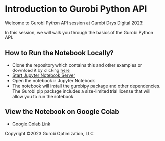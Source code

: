 # Introduction to Gurobi Python API
Welcome to Gurobi Python API session at Gurobi Days Digital 2023!

In this session, we will walk you through the basics of the Gurobi Python API.


## How to Run the Notebook Locally?
- Clone the repository which contains this and other examples or download it
by clicking [here](https://github.com/Gurobi/modeling-examples/archive/refs/heads/master.zip)
- [Start Jupyter Notebook Server](https://docs.jupyter.org/en/latest/running.html#id2)
- Open the notebook in Jupyter Notebook
- The notebook will install the gurobipy package and other dependencies. The Gurobi
  pip package includes a size-limited trial license that will allow you to
  run the notebook

## View the Notebook on Google Colab
- [Google Colab Link](https://colab.research.google.com/github/Gurobi/modeling-examples/blob/master/gurobi_days_digital_2023/intro_to_gurobipy/intro_to_gurobipy_gcl.ipynb)

Copyright ©2023 Gurobi Optimization, LLC